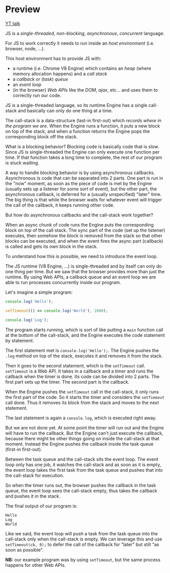 # Preview

[YT talk](https://www.youtube.com/watch?v=8aGhZQkoFbQ)

JS is a *single-threaded*, *non-blocking*, *asynchronous*, *concurrent* language.

For JS to work correctly it needs to run inside an *host environment* (i.e. browser, node, ...).

This host environment has to provide JS with:
- a runtime (i.e. Chrome V8 Engine) which contains an *heap* (where memory allocation happens) and a *call stack*
- a *callback* or (*task*) *queue*
- an *event loop*
- (in the browser) *Web APIs* like the *DOM*, *ajax*, etc...
and uses them to correctly run our code.

JS is a single-threaded language, so its runtime Engine has a single call-stack and basically can only do one thing at a time.

The call-stack is a data-structure (last-in first-out) which *records where in the program we are*.
When the Engine runs a function, it puts a new block on top of the stack, and when a function returns the Engine pops the corresponding block off the stack.

What is a blocking behavior? Blocking code is basically code that is slow.
Since JS is single-threaded the Engine can only execute one function per time. If that function takes a long time to complete, the rest of our program is stuck waiting.

A way to handle blocking behavior is by using asynchronous callbacks.
Asynchronous is code that can be separated into 2 parts.
One part is run in the "now" moment, as soon as the piece of code is met by the Engine (usually sets up a listener for some sort of event), but the other part, the asynchronous callback, is deferred for a (usually unspecified) "later" time.
The big thing is that while the browser waits for whatever event will trigger the call of the callback, it keeps running other code.

But how do asynchronous callbacks and the call-stack work together?

When an async chunk of code runs the Engine puts the corresponding block on top of the call stack.
The sync part of the code (set up the listener) executes, then somehow the block is removed from the stack so that other blocks can be executed, and when the event fires the async part (callback) is called and gets its own block in the stack.

To understand how this is possible, we need to introduce the event loop.

The JS runtime (V8 Engine, ...) is single-threaded and by itself can only do one thing per time.
But we saw that the browser provides more than just the runtime.
By using Web APIs, a callback queue and an event loop we are able to run processes concurrently inside our program.

Let's imagine a simple program:
```js
console.log('Hello');

setTimeout(() => console.log('World'), 2000);

console.log('Log');
```
The program starts running, which is sort of like putting a `main` function call at the bottom of the call-stack, and the Engine executes the code statement by statement.

The first statement met is `console.log('Hello');`.
The Engine pushes the `.log` method on top of the stack, executes it and removes it from the stack.

Then it goes to the second statement, which is the `setTimeout` call.
`setTimeout` is a Web API. It takes in a callback and a timer and runs the callback when the timer is done.
Its code can be divided into 2 parts.
The first part sets up the timer.
The second part is the callback.

When the Engine pushes the `setTimeout` call in the call-stack, it only runs the first part of the code. So it starts the timer and considers the `setTimeout` call done. Thus it removes its block from the stack and moves to the next statement.

The last statement is again a `console.log`, which is executed right away.

But we are not done yet.
At some point the timer will run out and the Engine will have to run the callback.
But the Engine can't just execute the callback, because there might be other things going on inside the call-stack at that moment.
Instead the Engine pushes the callback inside the task queue (first-in first-out).

Between the task queue and the call-stack sits the event loop.
The event loop only has one job, it watches the call-stack and as soon as it is empty, the event loop takes the first task from the task queue and pushes that into the call-stack for execution.

So when the timer runs out, the browser pushes the callback in the task queue, the event loop sees the call-stack empty, thus takes the callback and pushes it in the stack.

The final output of our program is:
```
Hello
Log
World
```

Like we said, the event loop will push a task from the task queue into the call-stack only when the call-stack is empty.
We can leverage this and use `setTimeout(cb, 0);` to defer the call of the callback for "later" but still "as soon as possible".

**NB:** our example program was by using `setTimeout`, but the same process happens for other Web APIs.
